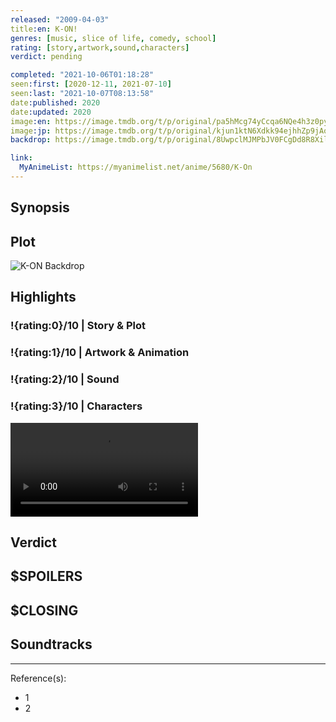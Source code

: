 ```yaml
---
released: "2009-04-03"
title:en: K-ON!
genres: [music, slice of life, comedy, school]
rating: [story,artwork,sound,characters]
verdict: pending

completed: "2021-10-06T01:18:28"
seen:first: [2020-12-11, 2021-07-10]
seen:last: "2021-10-07T08:13:58"
date:published: 2020
date:updated: 2020
image:en: https://image.tmdb.org/t/p/original/pa5hMcg74yCcqa6NQe4h3z0pyNZ.jpg
image:jp: https://image.tmdb.org/t/p/original/kjun1ktN6Xdkk94ejhhZp9jAo3G.jpg
backdrop: https://image.tmdb.org/t/p/original/8UwpclMJMPbJV0FCgDd8R8XilRY.jpg

link:
  MyAnimeList: https://myanimelist.net/anime/5680/K-On
---
```



## Synopsis

## Plot

![K-ON Backdrop](https://image.tmdb.org/t/p/original/xNi32Q5bIfOie0ls3Fd3D3WkWnO.jpg)

## Highlights

### !{rating:0}/10 | Story & Plot

### !{rating:1}/10 | Artwork & Animation

### !{rating:2}/10 | Sound

### !{rating:3}/10 | Characters

![!Video](https://firebasestorage.googleapis.com/v0/b/devmauss.appspot.com/o/anime%2Fclips%2Fyui-wants-to-do-the-vocals.mp4?alt=media&token=7134a39b-07b8-4ebe-9c10-67c8eda15287 "Yui wants to do the vocals")

## Verdict

## $SPOILERS

## $CLOSING

## Soundtracks

***
Reference(s):

- 1
- 2
